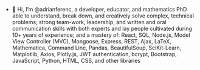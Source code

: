 - 👋 Hi, I’m @adrianferenc, a developer, educator, and mathematics PhD able to understand, break down, and creatively solve complex, technical problems; strong team-work, leadership, and written and oral communication skills with both experts and lay people cultivated during 10+ years of experience; and a mastery of: React, SQL, Node.js, Model View Controller (MVC), Mongoose, Express, REST, Ajax, LaTeX, Mathematica, Command Line, Pandas, BeautifulSoup, SciKit-Learn, Matplotlib, Axios, Plotly.js, JWT authentication, bcrypt, Bootstrap, JavaScript, Python, HTML, CSS, and other libraries

<!---
adrianferenc/adrianferenc is a ✨ special ✨ repository because its `README.md` (this file) appears on your GitHub profile.
You can click the Preview link to take a look at your changes.
--->
